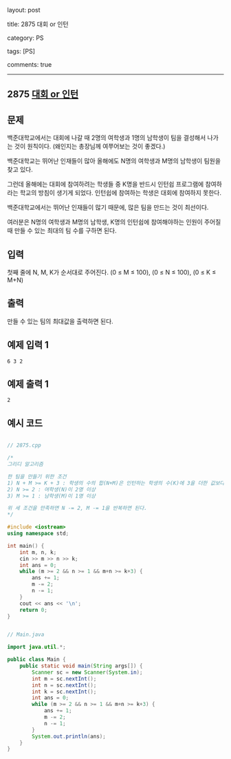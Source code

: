 layout: post

title: 2875 대회 or 인턴

category: PS

tags: [PS]

comments: true

---

## 2875 [대회 or 인턴](https://www.acmicpc.net/problem/2875)

## 문제

백준대학교에서는 대회에 나갈 때 2명의 여학생과 1명의 남학생이 팀을 결성해서 나가는 것이 원칙이다. (왜인지는 총장님께 여쭈어보는 것이 좋겠다.)

백준대학교는 뛰어난 인재들이 많아 올해에도 N명의 여학생과 M명의 남학생이 팀원을 찾고 있다.

그런데 올해에는 대회에 참여하려는 학생들 중 K명을 반드시 인턴쉽 프로그램에 참여하라는 학교의 방침이 생기게 되었다. 인턴쉽에 참여하는 학생은 대회에 참여하지 못한다.

백준대학교에서는 뛰어난 인재들이 많기 때문에, 많은 팀을 만드는 것이 최선이다.

여러분은 N명의 여학생과 M명의 남학생, K명의 인턴쉽에 참여해야하는 인원이 주어질 때 만들 수 있는 최대의 팀 수를 구하면 된다.

## 입력

첫째 줄에 N, M, K가 순서대로 주어진다. (0 ≤ M ≤ 100), (0 ≤ N ≤ 100), (0 ≤ K ≤ M+N)

## 출력

만들 수 있는 팀의 최대값을 출력하면 된다.

## 예제 입력 1

~~~
6 3 2
~~~

## 예제 출력 1

~~~
2
~~~

## 예시 코드

```cpp

// 2875.cpp

/*
그리디 알고리즘

한 팀을 만들기 위한 조건
1) N + M >= K + 3 : 학생의 수의 합(N+M)은 인턴하는 학생의 수(K)에 3을 더한 값보다 크거나 같다. 팀은 3명이고, 인턴은 K명이 해야하기 때문
2) N >= 2 : 여학생(N)이 2명 이상
3) M >= 1 : 남학생(M)이 1명 이상

위 세 조건을 만족하면 N -= 2, M -= 1을 반복하면 된다.
*/

#include <iostream>
using namespace std;

int main() {
    int m, n, k;
    cin >> m >> n >> k;
    int ans = 0;
    while (m >= 2 && n >= 1 && m+n >= k+3) {
        ans += 1;
        m -= 2;
        n -= 1;
    }
    cout << ans << '\n';
    return 0;
}

```

```java

// Main.java

import java.util.*;

public class Main {
    public static void main(String args[]) {
        Scanner sc = new Scanner(System.in);
        int m = sc.nextInt();
        int n = sc.nextInt();
        int k = sc.nextInt();
        int ans = 0;
        while (m >= 2 && n >= 1 && m+n >= k+3) {
            ans += 1;
            m -= 2;
            n -= 1;
        }
        System.out.println(ans);
    }
}

```